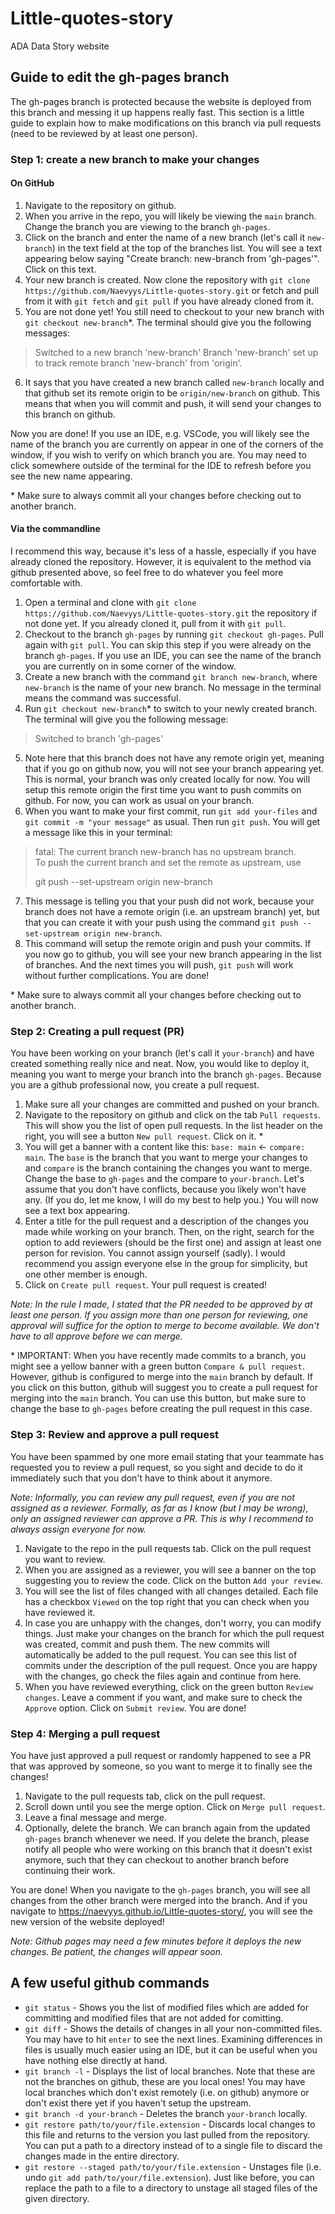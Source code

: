 # Little-quotes-story
ADA Data Story website

## Guide to edit the gh-pages branch

The gh-pages branch is protected because the website is deployed from this branch and messing it up happens really fast.
This section is a little guide to explain how to make modifications on this branch via pull requests (need to be reviewed by at least one person).

### Step 1: create a new branch to make your changes

#### On GitHub

1. Navigate to the repository on github.
2. When you arrive in the repo, you will likely be viewing the `main` branch. Change the branch you are viewing to the branch `gh-pages`.
3. Click on the branch and enter the name of a new branch (let's call it `new-branch`) in the text field at the top of the branches list. You will see a text appearing below saying "Create branch: new-branch from 'gh-pages'". Click on this text.
4. Your new branch is created. Now clone the repository with `git clone https://github.com/Naevyys/Little-quotes-story.git` or fetch and pull from it with `git fetch` and `git pull` if you have already cloned from it.
5. You are not done yet! You still need to checkout to your new branch with `git checkout new-branch`\*. The terminal should give you the following messages: 
> Switched to a new branch 'new-branch'
> Branch 'new-branch' set up to track remote branch 'new-branch' from 'origin'.
6. It says that you have created a new branch called `new-branch` locally and that github set its remote origin to be `origin/new-branch` on github. This means that when you will commit and push, it will send your changes to this branch on github.

Now you are done! If you use an IDE, e.g. VSCode, you will likely see the name of the branch you are currently on appear in one of the corners of the window, if you wish to verify on which branch you are. You may need to click somewhere outside of the terminal for the IDE to refresh before you see the new name appearing.

\* Make sure to always commit all your changes before checking out to another branch.

#### Via the commandline

I recommend this way, because it's less of a hassle, especially if you have already cloned the repository. However, it is equivalent to the method via github presented above, so feel free to do whatever you feel more comfortable with.

1. Open a terminal and clone with `git clone https://github.com/Naevyys/Little-quotes-story.git` the repository if not done yet. If you already cloned it, pull from it with `git pull`.
2. Checkout to the branch `gh-pages` by running `git checkout gh-pages`. Pull again with `git pull`. You can skip this step if you were already on the branch `gh-pages`. If you use an IDE, you can see the name of the branch you are currently on in some corner of the window.
3. Create a new branch with the command `git branch new-branch`, where `new-branch` is the name of your new branch. No message in the terminal means the command was successful.
4. Run `git checkout new-branch`\* to switch to your newly created branch. The terminal will give you the following message:
> Switched to branch 'gh-pages'
5. Note here that this branch does not have any remote origin yet, meaning that if you go on github now, you will not see your branch appearing yet. This is normal, your branch was only created locally for now. You will setup this remote origin the first time you want to push commits on github. For now, you can work as usual on your branch.
6. When you want to make your first commit, run `git add your-files` and `git commit -m "your message"` as usual. Then run `git push`. You will get a message like this in your terminal:
> fatal: The current branch new-branch has no upstream branch.  
> To push the current branch and set the remote as upstream, use
> 
>    git push --set-upstream origin new-branch
7. This message is telling you that your push did not work, because your branch does not have a remote origin (i.e. an upstream branch) yet, but that you can create it with your push using the command `git push --set-upstream origin new-branch`.
8. This command will setup the remote origin and push your commits. If you now go to github, you will see your new branch appearing in the list of branches. And the next times you will push, `git push` will work without further complications. You are done!

\* Make sure to always commit all your changes before checking out to another branch.

### Step 2: Creating a pull request (PR)

You have been working on your branch (let's call it `your-branch`) and have created something really nice and neat. Now, you would like to deploy it, meaning you want to merge your branch into the branch `gh-pages`. Because you are a github professional now, you create a pull request.

1. Make sure all your changes are committed and pushed on your branch.
2. Navigate to the repository on github and click on the tab `Pull requests`. This will show you the list of open pull requests. In the list header on the right, you will see a button `New pull request`. Click on it. \*
3. You will get a banner with a content like this: `base: main` <- `compare: main`. The `base` is the branch that you want to merge your changes to and `compare` is the branch containing the changes you want to merge. Change the base to `gh-pages` and the compare to `your-branch`. Let's assume that you don't have conflicts, because you likely won't have any. (If you do, let me know, I will do my best to help you.) You will now see a text box appearing.
4. Enter a title for the pull request and a description of the changes you made while working on your branch. Then, on the right, search for the option to add reviewers (should be the first one) and assign at least one person for revision. You cannot assign yourself (sadly). I would recommend you assign everyone else in the group for simplicity, but one other member is enough.
5. Click on `Create pull request`. Your pull request is created!

*Note: In the rule I made, I stated that the PR needed to be approved by at least one person. If you assign more than one person for reviewing, one approval will suffice for the option to merge to become available. We don't have to all approve before we can merge.*

\* IMPORTANT: When you have recently made commits to a branch, you might see a yellow banner with a green button `Compare & pull request`. However, github is configured to merge into the `main` branch by default. If you click on this button, github will suggest you to create a pull request for merging into the `main` branch. You can use this button, but make sure to change the base to `gh-pages` before creating the pull request in this case.

### Step 3: Review and approve a pull request

You have been spammed by one more email stating that your teammate has requested you to review a pull request, so you sight and decide to do it immediately such that you don't have to think about it anymore.

*Note: Informally, you can review any pull request, even if you are not assigned as a reviewer. Formally, as far as I know (but I may be wrong), only an assigned reviewer can approve a PR. This is why I recommend to always assign everyone for now.*

1. Navigate to the repo in the pull requests tab. Click on the pull request you want to review.
2. When you are assigned as a reviewer, you will see a banner on the top suggesting you to review the code. Click on the button `Add your review`.
3. You will see the list of files changed with all changes detailed. Each file has a checkbox `Viewed` on the top right that you can check when you have reviewed it.
4. In case you are unhappy with the changes, don't worry, you can modify things. Just make your changes on the branch for which the pull request was created, commit and push them. The new commits will automatically be added to the pull request. You can see this list of commits under the description of the pull request. Once you are happy with the changes, go check the files again and continue from here.
5. When you have reviewed everything, click on the green button `Review changes`. Leave a comment if you want, and make sure to check the `Approve` option. Click on `Submit review`. You are done!

### Step 4: Merging a pull request

You have just approved a pull request or randomly happened to see a PR that was approved by someone, so you want to merge it to finally see the changes!

1. Navigate to the pull requests tab, click on the pull request.
2. Scroll down until you see the merge option. Click on `Merge pull request`.
3. Leave a final message and merge.
4. Optionally, delete the branch. We can branch again from the updated `gh-pages` branch whenever we need. If you delete the branch, please notify all people who were working on this branch that it doesn't exist anymore, such that they can checkout to another branch before continuing their work.

You are done! When you navigate to the `gh-pages` branch, you will see all changes from the other branch were merged into the branch. And if you navigate to https://naevyys.github.io/Little-quotes-story/, you will see the new version of the website deployed!

*Note: Github pages may need a few minutes before it deploys the new changes. Be patient, the changes will appear soon.*

## A few useful github commands

* `git status` - Shows you the list of modified files which are added for committing and modified files that are not added for comitting.
* `git diff` - Shows the details of changes in all your non-committed files. You may have to hit `enter` to see the next lines. Examining differences in files is usually much easier using an IDE, but it can be useful when you have nothing else directly at hand.
* `git branch -l` - Displays the list of local branches. Note that these are not the branches on github, these are you local ones! You may have local branches which don't exist remotely (i.e. on github) anymore or don't exist there yet if you haven't setup the upstream.
* `git branch -d your-branch` - Deletes the branch `your-branch` locally.
* `git restore path/to/your/file.extension` - Discards local changes to this file and returns to the version you last pulled from the repository. You can put a path to a directory instead of to a single file to discard the changes made in the entire directory.
* `git restore --staged path/to/your/file.extension` - Unstages file (i.e. undo `git add path/to/your/file.extension`). Just like before, you can replace the path to a file to a directory to unstage all staged files of the given directory.

